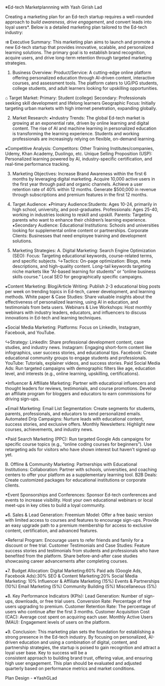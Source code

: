 ※Ed-tech Marketplannning with Yash Girish Lad

Creating a marketing plan for an Ed-tech startup requires a well-rounded approach to *build awareness, drive engagement*, and convert leads into loyal users*. 
Below is a detailed marketing plan tailored to the Ed-tech industry:

⇉ Executive Summary:
   This marketing plan aims to launch and promote a new Ed-tech startup that provides innovative, scalable, and personalized learning solutions. The primary goal is to 
   establish brand recognition, acquire users, and drive long-term retention through targeted marketing strategies.

1. Business Overview:
  Product/Service: A cutting-edge online platform offering personalized education through AI-driven content, interactive courses, and assessment tools. The platform 
  caters to UG/PG students, college students, and adult learners looking for upskilling opportunities.

⌂ Target Market: 
 Primary: Student (college)
 Secondary: Professionals seeking skill development and lifelong learners
 Geographic Focus: Initially targeting urban markets with high internet penetration, expanding globally.

2. Market Research:
 ⁕Industry Trends:
 The global Ed-tech market is growing at an exponential rate, driven by online learning and digital content.
 The rise of AI and machine learning in personalized education is transforming the learning experience.
 Students and working professionals are increasingly relying on flexible, on-demand learning.

⁕Competitive Analysis: 
Competitors: Other Training Institutes/companies, Udemy, Khan Academy, Duolingo, etc.
Unique Selling Proposition (USP): Personalized learning powered by AI, industry-specific certification, and real-time performance tracking.

3. Marketing Objectives:
 Increase Brand Awareness within the first 6 months by leveraging digital marketing.
 Acquire 10,000 active users in the first year through paid and organic channels.
 Achieve a user retention rate of 40% within 12 months.
 Generate $500,000 in revenue through subscriptions and premium features in the first 12 months.

4. Target Audience:
 ⁕Primary Audience:Students: Ages 10-24, primarily in high school, university, and post-graduates.
   Professionals: Ages 25-40, working in industries looking to reskill and upskill.
   Parents: Targeting parents who want to enhance their children’s learning experience.
 ⁕Secondary Audience: 
   Educational Institutions: Schools and universities looking for supplemental online content or partnerships.
   Corporate Clients: Businesses that need employee training and development solutions.

6. Marketing Strategies:
A. Digital Marketing:
 Search Engine Optimization (SEO):
 Focus: Targeting educational keywords, course-related terms, and specific subjects.
↪Tactics: 
 On-page optimization: Blogs, meta descriptions, and high-quality content.
 Long-tail keywords targeting niche markets like “AI-based learning for students” or “online business skills course.”
 Local SEO for geographically specific campaigns.

⁕Content Marketing:
 Blog/Article Writing: Publish 2-3 educational blog posts per week on trending topics in Ed-tech, career development, and learning methods.
 White paper & Case Studies: Share valuable insights about the effectiveness of personalized learning, using AI in education, and testimonials from beta users.
 Webinars & Live Workshops: Host monthly webinars with industry leaders, educators, and influencers to discuss innovations in Ed-tech and learning techniques.

⁕Social Media Marketing:
 Platforms: Focus on LinkedIn, Instagram, Facebook, and YouTube.

↪Strategy: 
 LinkedIn: Share professional development content, case studies, and industry news.
 Instagram: Engaging short-form content like infographics, user success stories, and educational tips.
 Facebook: Create educational community groups to engage students and professionals.
 YouTube: Tutorials, explainer videos, and success stories.
 Paid Social Media Ads: Run targeted campaigns with demographic filters like age, education level, and interests (e.g., online learning, upskilling, certifications).

 •Influencer & Affiliate Marketing:
 Partner with educational influencers and thought leaders for reviews, testimonials, and course promotions.
 Develop an affiliate program for bloggers and educators to earn commissions for driving sign-ups.

 ⁕Email Marketing:
  Email List Segmentation: Create segments for students, parents, professionals, and educators to send personalized emails.
  Automated Drip Campaigns: Nurture leads with educational content, success stories, and exclusive offers.
  Monthly Newsletters: Highlight new courses, achievements, and industry news.

  •Paid Search Marketing (PPC):
  Run targeted Google Ads campaigns for specific course topics (e.g., “online coding courses for beginners”).
  Use retargeting ads for visitors who have shown interest but haven't signed up yet.

  B. Offline & Community Marketing:
   Partnerships with Educational Institutions:
   Collaboration: Partner with schools, universities, and coaching centers to offer your platform as a supplementary learning tool.
   B2B Deals: Create customized packages for educational institutions or corporate clients.
  
  •Event Sponsorships and Conferences:
   Sponsor Ed-tech conferences and events to increase visibility.
   Host your own educational webinars or local meet-ups in key cities to build a loyal community.

  ⁕6. Sales & Lead Generation:
   Freemium Model:
   Offer a free basic version with limited access to courses and features to encourage sign-ups.
   Provide an easy upgrade path to a premium membership for access to exclusive content, certification, and advanced features.

   •Referral Program:
       Encourage users to refer friends and family for a discount or free trial.
       Customer Testimonials and Case Studies:
       Feature success stories and testimonials from students and professionals who have benefited from the platform.
       Share before-and-after case studies showcasing career advancements after completing courses.

   ⁕7. Budget Allocation:
      Digital Marketing:60%
      Paid ads (Google Ads, Facebook Ads):30%
      SEO & Content Marketing:20%
      Social Media Marketing: 10%
      Influencer & Affiliate Marketing (15%)
      Events & Partnerships (10%)
      Email Marketing (5%)
      Community Building (5%)
      Miscellaneous (5%)

  ⁕8. Key Performance Indicators (KPIs):
      Lead Generation: Number of sign-ups, downloads, or free trial users.
      Conversion Rate: Percentage of free users upgrading to premium.
      Customer Retention Rate: The percentage of users who continue after the first 3 months.
      Customer Acquisition Cost (CAC): Average cost spent on acquiring each user.
      Monthly Active Users (MAU): Engagement levels of users on the platform.

  ⁕9. Conclusion:
  This marketing plan sets the foundation for establishing a strong presence in the Ed-tech industry. By focusing on personalized, AI-driven education and using a        combination of digital, content, and partnership strategies, the startup is poised to gain recognition and attract a loyal user base. Key to success will be a       
  consistent approach to building brand trust, offering value, and ensuring high user engagement.
  This plan should be evaluated and adjusted quarterly based on performance metrics and market conditions.

Plan Design - ※YashGLad
